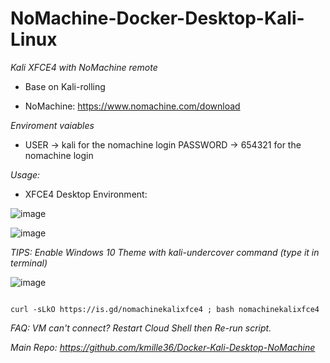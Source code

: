 # NoMachine-Docker-Desktop-Kali-Linux
*Kali XFCE4 with NoMachine remote*

- Base on Kali-rolling

- NoMachine: https://www.nomachine.com/download

*Enviroment vaiables*

- USER -> kali for the nomachine login PASSWORD -> 654321 for the nomachine login

*Usage:*

- XFCE4 Desktop Environment:

![image](https://user-images.githubusercontent.com/58414694/149538842-9f666319-2e89-410c-8573-51c1e65d3f03.png)

![image](https://user-images.githubusercontent.com/58414694/149542250-7285160a-8bf5-4797-a471-fc4d314b9a9d.png)

*TIPS: Enable Windows 10 Theme with kali-undercover command (type it in terminal)*

![image](https://user-images.githubusercontent.com/58414694/149664946-909d5b98-4d2c-4578-b1b0-19db60fdb71c.png)

 ```console  

curl -sLkO https://is.gd/nomachinekalixfce4 ; bash nomachinekalixfce4

 ```

*FAQ: VM can't connect? Restart Cloud Shell then Re-run script.*

*Main Repo: https://github.com/kmille36/Docker-Kali-Desktop-NoMachine*


